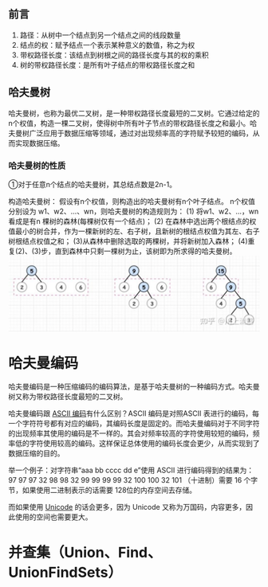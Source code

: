 

## 前言
1. 路径：从树中一个结点到另一个结点之间的线段数量
2. 结点的权：赋予结点一个表示某种意义的数值，称之为权
3. 带权路径长度：该结点到树根之间的路径长度与其的权的乘积
4. 树的带权路径长度：是所有叶子结点的带权路径长度之和

## 哈夫曼树
哈夫曼树，也称为最优二叉树，是一种带权路径长度最短的二叉树。它通过给定的n个权值，构造一棵二叉树，使得树中所有叶子节点的带权路径长度之和最小。哈夫曼树广泛应用于数据压缩等领域，通过对出现频率高的字符赋予较短的编码，从而实现数据压缩。

### 哈夫曼树的性质
①对于任意n个结点的哈夫曼树，其总结点数是2n-1。

构造哈夫曼树：
假设有n个权值，则构造出的哈夫曼树有n个叶子结点。 n个权值分别设为 w1、w2、…、wn，则哈夫曼树的构造规则为：
(1) 将w1、w2、…，wn看成是有n 棵树的森林(每棵树仅有一个结点)；
(2) 在森林中选出两个根结点的权值最小的树合并，作为一棵新树的左、右子树，且新树的根结点权值为其左、右子树根结点权值之和；
(3)从森林中删除选取的两棵树，并将新树加入森林；
(4)重复(2)、(3)步，直到森林中只剩一棵树为止，该树即为所求得的哈夫曼树。
![输入图片说明](/imgs/2025-07-01/LOXUmnrBt7I5Gpek.png)

# 哈夫曼编码
哈夫曼编码是一种压缩编码的编码算法，是基于哈夫曼树的一种编码方式。哈夫曼树又称为带权路径长度最短的二叉树。

哈夫曼编码跟 [ASCII 编码](https://zhida.zhihu.com/search?content_id=180456551&content_type=Article&match_order=1&q=ASCII+%E7%BC%96%E7%A0%81&zd_token=eyJhbGciOiJIUzI1NiIsInR5cCI6IkpXVCJ9.eyJpc3MiOiJ6aGlkYV9zZXJ2ZXIiLCJleHAiOjE3NTE1MzEwMDQsInEiOiJBU0NJSSDnvJbnoIEiLCJ6aGlkYV9zb3VyY2UiOiJlbnRpdHkiLCJjb250ZW50X2lkIjoxODA0NTY1NTEsImNvbnRlbnRfdHlwZSI6IkFydGljbGUiLCJtYXRjaF9vcmRlciI6MSwiemRfdG9rZW4iOm51bGx9.NwLnEgPZdhlv7_-dKEiX48TRZ-b682wA4iY8xQXjwPM&zhida_source=entity)有什么区别？ASCII 编码是对照ASCII 表进行的编码，每一个字符符号都有对应的编码，其编码长度是固定的。而哈夫曼编码对于不同字符的出现频率其使用的编码是不一样的。其会对频率较高的字符使用较短的编码，频率低的字符使用较高的编码。这样保证总体使用的编码长度会更少，从而实现到了数据压缩的目的。

举一个例子：对字符串“aaa bb cccc dd e”使用 ASCII 进行编码得到的结果为：97 97 97 32 98 98 32 99 99 99 99 32 100 100 32 101 （十进制）需要 16 个字节，如果使用二进制表示的话需要 128位的内存空间去存储。

而如果使用 [Unicode](https://zhida.zhihu.com/search?content_id=180456551&content_type=Article&match_order=1&q=Unicode&zd_token=eyJhbGciOiJIUzI1NiIsInR5cCI6IkpXVCJ9.eyJpc3MiOiJ6aGlkYV9zZXJ2ZXIiLCJleHAiOjE3NTE1MzEwMDQsInEiOiJVbmljb2RlIiwiemhpZGFfc291cmNlIjoiZW50aXR5IiwiY29udGVudF9pZCI6MTgwNDU2NTUxLCJjb250ZW50X3R5cGUiOiJBcnRpY2xlIiwibWF0Y2hfb3JkZXIiOjEsInpkX3Rva2VuIjpudWxsfQ.6Rc6V53-Xk0M46DLW1qoZP16oyCta7ynUy7eyOlztag&zhida_source=entity) 的话会更多，因为 Unicode 又称为万国码，内容更多，因此使用的空间也需要更大。

# 并查集（Union、Find、UnionFindSets）

<!--stackedit_data:
eyJoaXN0b3J5IjpbLTEyOTc1MTY3MjMsMTk4Mjg4MTU1NCwyND
YwODA1NDAsMjAzMzU2Njk5Myw3MzI2NDQzMTQsNzg0NzMwMjAx
XX0=
-->